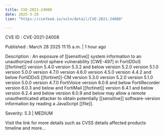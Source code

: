 ```yaml
---
title: CVE-2021-24008
date: 2025-3-28
lien: "https://cvefeed.io/vuln/detail/CVE-2021-24008"

---
```


CVE ID : CVE-2021-24008

Published :  March 28
2025
11:15 a.m. | 1 hour ago

Description : An exposure of [[sensitive]] system information to an unauthorized control sphere vulnerability [CWE-497] in FortiDDoS  [[fortinet]] version 5.4.0
version 5.3.2 and below
version 5.2.0
version 5.1.0
version 5.0.0
version 4.7.0
version 4.6.0
version 4.5.0
version 4.4.2 and below
FortiDDoS  [[fortinet]]-CM version 5.3.0
version 5.2.0
version 5.1.0
version 5.0.0
version 4.7.0
FortiVoice version 6.0.6 and below
FortiRecorder version 6.0.3 and below and  FortiMail [[fortinet]] version 6.4.1 and below
version 6.2.4 and below
version 6.0.9 and below may allow a remote
unauthenticated attacker to obtain potentially [[sensitive]] software-version information by reading a JavaScript [[file]].

Severity: 5.3 | MEDIUM

Visit the link for more details
such as CVSS details
affected products
timeline
and more...
